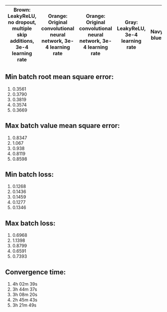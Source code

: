 | Brown: LeakyReLU, no dropout, multiple skip additions, 3e-4 learning rate | Orange: Original convolutional neural network, 3e-4 learning rate | Orange: Original convolutional neural network, 3e-4 learning rate | Gray: LeakyReLU, 3e-4 learning rate | Navy blue: | LeakyReLU, no dropout, 3e-4 learning rate |
|---------------------------------------------------------------------------|-------------------------------------------------------------------|-------------------------------------------------------------------|-------------------------------------|------------|-------------------------------------------|

Min batch root mean square error:
---------------------------

1. 0.3561
2. 0.3790
3. 0.3819
4. 0.3574
5. 0.3669


Max batch value mean square error:
----------------------------

1. 0.8347
2. 1.067
3. 0.938
4. 0.8119
5. 0.8598


Min batch loss:
---------------

1. 0.1268
2. 0.1436
3. 0.1459
4. 0.1277
5. 0.1346


Max batch loss:
---------------

1. 0.6968
2. 1.1398
3. 0.8799
4. 0.6591
5. 0.7393


Convergence time:
-----------------

1. 4h 02m 39s
2. 3h 44m 37s
3. 3h 08m 20s
4. 2h 45m 43s
5. 3h 21m 49s

